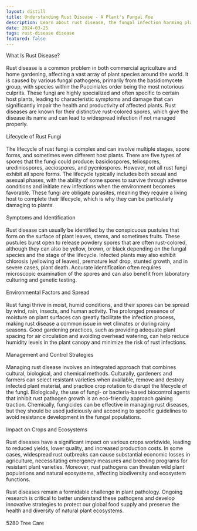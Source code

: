 ```yaml
---
layout: distill
title: Understanding Rust Disease - A Plant's Fungal Foe
description: Learn about rust disease, the fungal infection harming plants, and how to identify and manage this agricultural challenge.
date: 2024-03-25
tags: rust-disease disease
featured: false
---
```


What Is Rust Disease?<br /><br />Rust disease is a common problem in both commercial agriculture and home gardening, affecting a vast array of plant species around the world. It is caused by various fungal pathogens, primarily from the basidiomycete group, with species within the Pucciniales order being the most notorious culprits. These fungi are highly specialized and often specific to certain host plants, leading to characteristic symptoms and damage that can significantly impair the health and productivity of affected plants. Rust diseases are known for their distinctive rust-colored spores, which give the disease its name and can lead to widespread infection if not managed properly.<br /><br />Lifecycle of Rust Fungi<br /><br />The lifecycle of rust fungi is complex and can involve multiple stages, spore forms, and sometimes even different host plants. There are five types of spores that the fungi could produce: basidiospores, teliospores, urediniospores, aeciospores, and pycniospores. However, not all rust fungi exhibit all spore forms. The lifecycle typically includes both sexual and asexual phases, with the ability of some spores to survive through adverse conditions and initiate new infections when the environment becomes favorable. These fungi are obligate parasites, meaning they require a living host to complete their lifecycle, which is why they can be particularly damaging to plants.<br /><br />Symptoms and Identification<br /><br />Rust disease can usually be identified by the conspicuous pustules that form on the surface of plant leaves, stems, and sometimes fruits. These pustules burst open to release powdery spores that are often rust-colored, although they can also be yellow, brown, or black depending on the fungal species and the stage of the lifecycle. Infected plants may also exhibit chlorosis (yellowing of leaves), premature leaf drop, stunted growth, and in severe cases, plant death. Accurate identification often requires microscopic examination of the spores and can also benefit from laboratory culturing and genetic testing.<br /><br />Environmental Factors and Spread<br /><br />Rust fungi thrive in moist, humid conditions, and their spores can be spread by wind, rain, insects, and human activity. The prolonged presence of moisture on plant surfaces can greatly facilitate the infection process, making rust disease a common issue in wet climates or during rainy seasons. Good gardening practices, such as providing adequate plant spacing for air circulation and avoiding overhead watering, can help reduce humidity levels in the plant canopy and minimize the risk of rust infections.<br /><br />Management and Control Strategies<br /><br />Managing rust disease involves an integrated approach that combines cultural, biological, and chemical methods. Culturally, gardeners and farmers can select resistant varieties when available, remove and destroy infected plant material, and practice crop rotation to disrupt the lifecycle of the fungi. Biologically, the use of fungi- or bacteria-based biocontrol agents that inhibit rust pathogen growth is an eco-friendly approach gaining traction. Chemically, fungicides can be effective in managing rust diseases, but they should be used judiciously and according to specific guidelines to avoid resistance development in the fungal populations.<br /><br />Impact on Crops and Ecosystems<br /><br />Rust diseases have a significant impact on various crops worldwide, leading to reduced yields, lower quality, and increased production costs. In some cases, widespread rust outbreaks can cause substantial economic losses in agriculture, necessitating emergency measures and breeding programs for resistant plant varieties. Moreover, rust pathogens can threaten wild plant populations and natural ecosystems, affecting biodiversity and ecosystem functions.<br /><br />Rust diseases remain a formidable challenge in plant pathology. Ongoing research is critical to better understand these pathogens and develop innovative strategies to protect our global food supply and preserve the health and diversity of natural plant ecosystems.<br /><br />5280 Tree Care
